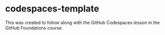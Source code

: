 # codespaces-template

This was created to follow along with the GitHub Codespaces lesson in the GitHub Foundations course.
